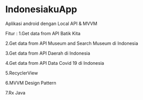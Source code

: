 # IndonesiakuApp
Aplikasi android dengan Local API & MVVM

Fitur :
1.Get data from API Batik Kita

2.Get data from API Museum and Search Museum di Indonesia

3.Get data from API Daerah di Indonesia

4.Get data from API Data Covid 19 di Indonesia

5.RecyclerView

6.MVVM Design Pattern

7.Rx Java
